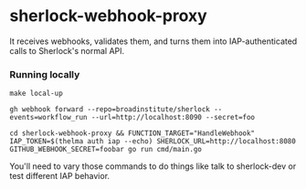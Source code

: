 # sherlock-webhook-proxy

It receives webhooks, validates them, and turns them into IAP-authenticated calls to Sherlock's normal API.

### Running locally

```
make local-up

gh webhook forward --repo=broadinstitute/sherlock --events=workflow_run --url=http://localhost:8090 --secret=foo

cd sherlock-webhook-proxy && FUNCTION_TARGET="HandleWebhook" IAP_TOKEN=$(thelma auth iap --echo) SHERLOCK_URL=http://localhost:8080 GITHUB_WEBHOOK_SECRET=foobar go run cmd/main.go
```

You'll need to vary those commands to do things like talk to sherlock-dev or test different IAP behavior.